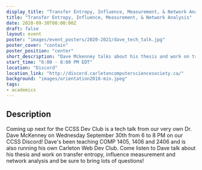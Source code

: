 ```yaml
---
display_title: "Transfer Entropy, Influence, Measurement, & Network Analysis"
title: "Transfer Entropy, Influence, Measurement, & Network Analysis"
date: 2020-09-30T00:00:00Z
draft: false
layout: event
poster: "images/event_posters/2020-2021/dave_tech_talk.jpg"
poster_cover: "contain"
poster_position: "center"
short_description: "Dave Mckenney talks about his thesis and work on transfer entropy, influence measurement and network analysis!"
start_time: "6:00 - 8:00 PM EDT"
location: "Discord"
location_link: "http://discord.carletoncomputersciencesociety.ca/"
background: "images/orientation2018-min.jpeg"
tags:
- academics
---
```


## Description

Coming up next for the CCSS Dev Club is a tech talk from our very own Dr. Dave McKenney on Wednesday September 30th from 6 to 8 PM on our CCSS Discord! Dave's been teaching COMP 1405, 1406 and 2406 and is also running his own Carleton Web Dev Club. Come listen to Dave talk about his thesis and work on transfer entropy, influence measurement and network analysis and be sure to bring lots of questions!